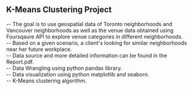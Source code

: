 ## K-Means Clustering Project


-- The goal is to use geospatial data of Toronto neighborhoods and Vancouver neighborhoods as well as the venue data obtained using Foursqaure API to explore venue categories in different neighborhoods. <br/>
-- Based on a given scenario, a client's looking for similar neighborhoods near her future workplace. <br/>
-- Data source and more detailed information can be found in the Report.pdf. <br/>
-- Data Wrangling using python pandas library. <br/>
-- Data visualization using python matplotlib and seaborn. <br/>
-- K-Means clustering algorithm.
